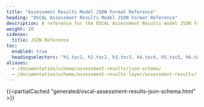 ```yaml
---
title: "Assessment Results Model JSON Format Reference"
heading: "OSCAL Assessment Results Model JSON Format Reference"
description: A reference for the OSCAL Assessment Results model JSON format.
weight: 20
sidenav:
  title: JSON Reference
toc:
  enabled: true
  headingselectors: "h1.toc1, h2.toc2, h3.toc3, h4.toc4, h5.toc5, h6.toc6"
aliases:
  - /documentation/schema/assessment-results/json-schema/
  - /documentation/schema/assessment-results-layer/assessment-results/json-schema/
---
```


<!-- DO NOT REMOVE. Generated text below -->
{{<partialCached "generated/oscal-assessment-results-json-schema.html" >}}
